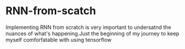 # RNN-from-scatch

Implementing RNN from scratch is very important to undersatnd the nuances of what's happening.Just the beginning of my journey to keep myself comforfatable with using tensorflow
